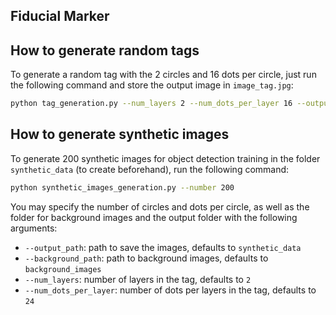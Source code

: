 ## Fiducial Marker

## How to generate random tags

To generate a random tag with the 2 circles and 16 dots per circle, 
just run the following command and store the output image in `image_tag.jpg`:

```bash
python tag_generation.py --num_layers 2 --num_dots_per_layer 16 --output_path image_tag.jpg
```
## How to generate synthetic images

To generate 200 synthetic images for object detection training in the folder `synthetic_data` 
(to create beforehand), run the following command:

```bash
python synthetic_images_generation.py --number 200
```

You may specify the number of circles and dots per circle, as well as
the folder for background images and the output folder with the following arguments:
- `--output_path`: path to save the images, defaults to `synthetic_data`
- `--background_path`: path to background images, defaults to `background_images`
- `--num_layers`: number of layers in the tag, defaults to `2`
- `--num_dots_per_layer`: number of dots per layers in the tag, defaults to `24`
